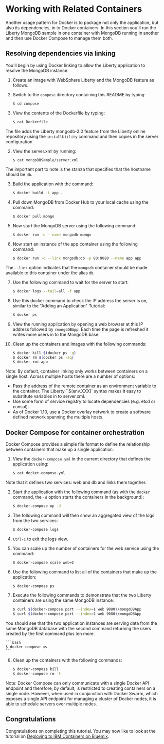 # Working with Related Containers

Another usage pattern for Docker is to package not only the application, but also its dependencies, in to Docker containers. In this section you'll run the Liberty MongoDB sample in one container with MongoDB running in another and then use Docker Compose to manage them both.

## Resolving dependencies via linking
You'll begin by using Docker linking to allow the Liberty application to resolve the MongoDB instance.

1. Create an image with WebSphere Liberty and the MongoDB feature as follows.

 1. Switch to the `compose` directory containing this README by typing:

    ```bash
    $ cd compose
    ```
 2. View the contents of the Dockerfile by typing:

    ```bash
    $ cat Dockerfile
    ```
The file adds the Liberty mongodb-2.0 feature from the Liberty online repository using the `installUtility` command and then copies in the server configuration.

2. View the server.xml by running:

    ```bash
    $ cat mongoDBSample/server.xml
    ```
The important part to note is the <mongo> stanza that specifies that the hostname should be `db`.

3. Build the application with the command:

    ```bash
    $ docker build -t app .
    ```
4. Pull down MongoDB from Docker Hub to your local cache using the command:

    ```bash
    $ docker pull mongo
    ```
5. Now start the MongoDB server using the following command:

    ```bash
    $ docker run -d --name mongodb mongo
    ```
6. Now start an instance of the app container using the following command:

    ```bash
    $ docker run -d --link mongodb:db -p 80:9080 --name app app
    ```
The `--link` option indicates that the `mongodb` container should be made available to this container under the alias `db`.

7. Use the following command to wait for the server to start:

    ```bash
    $ docker logs --tail=all -f app
    ```

8. Use this docker command to check the IP address the server is on, similar to the "Adding an Application" Tutorial:

    ```bash
    $ docker ps
    ```

9. View the running application by opening a web browser at this IP address followed by `/mongoDBApp`. Each time the page is refreshed it writes more users in to the MongoDB base.

10. Clean up the containers and images with the following commands:

    ```bash
    $ docker kill $(docker ps -q)
    $ docker rm $(docker ps -aq)
    $ docker rmi app
    ```

Note: By default, container linking only works between containers on a single host. Across multiple hosts there are a number of options:
  * Pass the address of the remote container as an environment variable to the container. The Liberty ``$(env.XXX)` syntax makes it easy to substitute variables in to server.xml.
  * Use some form of service registry to locate dependencies (e.g. etcd or consul).
  * As of Docker 1.10, use a Docker overlay network to create a software defined network spanning the multiple hosts.

## Docker Compose for container orchestration
Docker Compose provides a simple file format to define the relationship between containers that make up a single application.

1. View the `docker-compose.yml` in the current directory that defines the application using:

    ```bash
    $ cat docker-compose.yml
    ```
Note that it defines two services: web and db and links them together.

2. Start the application with the following command (as with the `docker` command, the `-d` option starts the containers in the background):

    ```bash
    $ docker-compose up -d
    ```
3. The following command will then show an aggregated view of the logs from the two services:

    ```bash
    $ docker-compose logs
    ```
4. `Ctrl-C` to exit the logs view.

5. You can scale up the number of containers for the web service using the command:

    ```bash
    $ docker-compose scale web=2
    ```
6. Use the following command to list all of the containers that make up the application:

    ```bash
    $ docker-compose ps
    ```
7. Execute the following commands to demonstrate that the two Liberty containers are using the same MongoDB instance:

    ```bash
    $ curl $(docker-compose port --index=1 web 9080)/mongoDBApp
    $ curl $(docker-compose port --index=2 web 9080)/mongoDBApp
    ```
You should see that the two application instances are serving data from the same MongoDB database with the second command returning the users created by the first command plus ten more.

    ```bash
    $ docker-compose ps
    ```
8. Clean up the containers with the following commands:

    ```bash
    $ docker-compose kill
    $ docker-compose rm -f
    ```

Note: Docker Compose can only communicate with a single Docker API endpoint and therefore, by default, is restricted to creating containers on a single node. However, when used in conjunction with Docker Swarm, which exposes a single API endpoint for managing a cluster of Docker nodes, it is able to schedule servers over multiple nodes.

## Congratulations

Congratulations on completing this tutorial. You may now like to look at the tutorial on [Deploying to IBM Containers on Bluemix](../bluemix).
